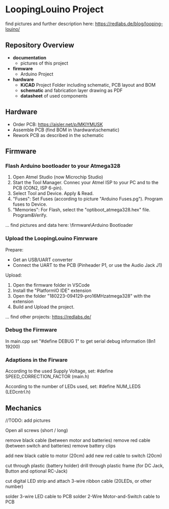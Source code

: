 # LoopingLouino Project

find pictures and further description here: https://redlabs.de/blog/looping-louino/

## Repository Overview
- **documentation**
  - pictures of this project
- **firmware**
  - Arduino Project
- **hardware**
  - **KiCAD** Project Folder including schematic, PCB layout and BOM
  - **schematic** and fabrication layer drawing as PDF
  - **datasheet** of used components
  
## Hardware
- Order PCB: https://aisler.net/p/MKIYMUSK
- Assemble PCB (find BOM in \hardware\schematic)
- Rework PCB as described in the schematic

## Firmware

### Flash Arduino bootloader to your Atmega328

1. Open Atmel Studio (now Microchip Studio)
2. Start the Tool Manager. Connec your Atmel ISP to your PC and to the PCB (CON2, ISP 6-pin).
3. Select Tool and Device. Apply & Read.
4. "Fuses": Set Fuses (according to picture "Arduino Fuses.pg"). Program fuses to Device.
5. "Memories": For Flash, select the "optiboot_atmega328.hex" file. Program&Verify.

... find pictures and data here: \firmware\Arduino Bootloader


### Upload the LoopingLouino Fimrware 

Prepare:
- Get an USB/UART converter
- Connect the UART to the PCB (Pinheader P1, or use the Audio Jack J1)

Upload:
1. Open the firmware folder in VSCode
2. Install the "PlatformIO IDE" extension
3. Open the folder "180223-094129-pro16MHzatmega328" with the extension
4. Build and Upload the project.

... find other projects: https://redlabs.de/

### Debug the Firmware

In main.cpp set "#define DEBUG 1" to get serial debug information (8n1 19200)

### Adaptions in the Firware

According to the used Supply Voltage, set: #define SPEED_CORRECTION_FACTOR (main.h)

According to the number of LEDs used, set: #define NUM_LEDS (LEDcntrl.h)

## Mechanics

//TODO: add pictures

Open all screws (short / long)

remove black cable (between motor and batteries)
remove red cable (between switch and batteries)
remove battery clips

add new black cable to motor (20cm)
add new red cable to switch (20cm)

cut through plastic (battery holder)
drill through plastic frame (for DC Jack, Button and optional RC-Jack)

cut digital LED strip and attach 3-wire ribbon cable (20LEDs, or other number)

solder 3-wire LED cable to PCB
solder 2-Wire Motor-and-Switch cable to PCB